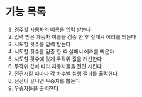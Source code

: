 # 기능 목록
1. 경주할 자동차의 이름을 입력 받는다
2. 입력 받은 자동차 이름을 검증 한 후 실패시 에러를 띄운다
3. 시도할 횟수를 입력 받는다
4. 시도할 횟수를 검증 한 후 실패시 에러를 띄운다
5. 시도할 횟수에 맞게 무작위 값을 계산한다
6. 무작위 값에 따라 자동차들을 전진 시킨다
7. 전진시킬 때마다 각 차수별 실행 결과를 출력한다
8. 전진이 끝나면 우승자를 뽑는다 
9. 우승자들을 출력한다